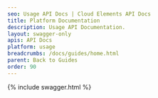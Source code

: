 ```yaml
---
seo: Usage API Docs | Cloud Elements API Docs
title: Platform Documentation
description: Usage API Documentation.
layout: swagger-only
apis: API Docs
platform: usage
breadcrumbs: /docs/guides/home.html
parent: Back to Guides
order: 90
---
```


{% include swagger.html %}
